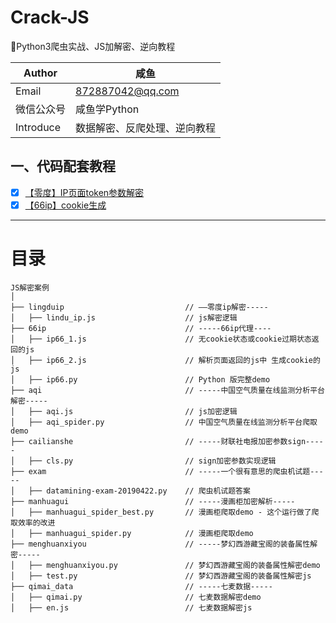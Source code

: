 # Crack-JS
🎯Python3爬虫实战、JS加解密、逆向教程

| Author  | 咸鱼 |
| --- | --- |
| Email | 872887042@qq.com |
| 微信公众号 | 咸鱼学Python |
| Introduce | 数据解密、反爬处理、逆向教程 |


## 一、代码配套教程
- [x] [【零度】IP页面token参数解密](https://mp.weixin.qq.com/s/B5jAhpqKmdyw4Eo6q7f2Kw)
- [x] [【66ip】cookie生成](https://mp.weixin.qq.com/s/B5jAhpqKmdyw4Eo6q7f2Kw)
---- ---

# 目录

```
JS解密案例
│
├── lingduip                           // ——零度ip解密-----
│   ├── lindu_ip.js                    // js解密逻辑
├── 66ip                               // -----66ip代理----
│   ├── ip66_1.js                      // 无cookie状态或cookie过期状态返回的js
│   ├── ip66_2.js                      // 解析页面返回的js中 生成cookie的js
│   ├── ip66.py                        // Python 版完整demo
├── aqi                                // -----中国空气质量在线监测分析平台解密-----
│   ├── aqi.js                         // js加密逻辑
│   ├── aqi_spider.py                  // 中国空气质量在线监测分析平台爬取demo
├── cailianshe                         // -----财联社电报加密参数sign-----
│   ├── cls.py                         // sign加密参数实现逻辑
├── exam                               // -----一个很有意思的爬虫机试题-----
│   ├── datamining-exam-20190422.py    // 爬虫机试题答案
├── manhuagui                          // -----漫画柜加密解析-----
│   ├── manhuagui_spider_best.py       // 漫画柜爬取demo - 这个运行做了爬取效率的改进
│   ├── manhuagui_spider.py            // 漫画柜爬取demo
├── menghuanxiyou                      // -----梦幻西游藏宝阁的装备属性解密-----
│   ├── menghuanxiyou.py               // 梦幻西游藏宝阁的装备属性解密demo
│   ├── test.py                        // 梦幻西游藏宝阁的装备属性解密js
├── qimai_data                         // -----七麦数据-----
│   ├── qimai.py                       // 七麦数据解密demo
│   ├── en.js                          // 七麦数据解密js
```
